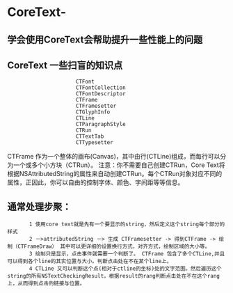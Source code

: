 # CoreText-
学会使用CoreText会帮助提升一些性能上的问题
----------
## CoreText 一些扫盲的知识点
                          CTFont
                          CTFontCollection
                          CTFontDescriptor
                          CTFrame
                          CTFramesetter
                          CTGlyphInfo
                          CTLine
                          CTParagraphStyle
                          CTRun
                          CTTextTab
                          CTTypesetter
                          

CTFrame 作为一个整体的画布(Canvas)，其中由行(CTLine)组成，而每行可以分为一个或多个小方块（CTRun）。 注意：你不需要自己创建CTRun，Core Text将根据NSAttributedString的属性来自动创建CTRun。每个CTRun对象对应不同的属性，正因此，你可以自由的控制字体、颜色、字间距等等信息。<br>
## 通常处理步聚：
           1 使用core text就是先有一个要显示的string，然后定义这个string每个部分的样式
           2 －>attributedString －> 生成 CTFramesetter -> 得到CTFrame -> 绘制（CTFrameDraw） 其中可以更详细的设置换行方式，对齐方式，绘制区域的大小等。
           3 绘制只是显示，点击事件就需要一个判断了。 CTFrame 包含了多个CTLine,并且可以得到各个line的其实位置与大小。判断点击处在不在某个line上。
           4 CTLine 又可以判断这个点(相对于ctline的坐标)处的文字范围。然后遍历这个string的所有NSTextCheckingResult，根据result的rang判断点击处在不在这个rang上，从而得到点击的链接与位置。
           
           
